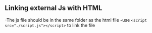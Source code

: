 ## Linking external Js with HTML
-The js file should be in the same folder as the html file
-use `<script src="./script.js"></script>` to link the file